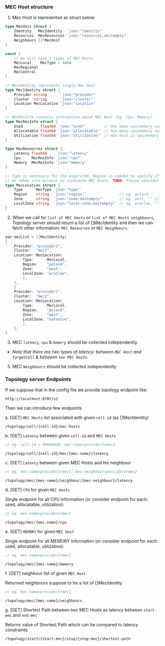 ### MEC Host structure

1. Mec Host is represented as struct below.

```go
type MecHost struct {
	Identity   MecIdentity  `json:"identity"`
	Resources  MecResources `json:"resources,omitempty"`
	Neighbours []*MecHost
}
```

```go
const (
	// We will have 3 types of MEC Hosts 
	MecLocal    MecType = iota
	MecRegional
	MecCentral
)

// MecIdentity represents single Mec Host
type MecIdentity struct {
	Provider string      `json:"provider"`
	Cluster  string      `json:"cluster"`
	Location MecLocation `json:"location"`
}

// MecResInfo contains information about MEC Host (eg. Cpu, Memory)
type MecResInfo struct {
	Used        float64 `json:"used"`        // How many cpu/memory used (value)
	Allocatable float64 `json:"allocatable"` // How many cpu/memory available (value)
	Utilization float64 `json:"utilization"` // How much is cpu/memory utilized (percentage)
}

type MecResources struct {
	Latency float64    `json:"latency"`
	Cpu     MecResInfo `json:"cpu"`
	Memory  MecResInfo `json:"memory"`
}

// Type is necessary for the algorithm. Region is needed to specify if specific MEC neighbours should
// be taken into account as candidate MEC Hosts. TODO: Please consider different names
type MecLocation struct {
	Type      MecType `json:"type"`
	Region    string  `json:"region"`               // eg. poland
	Zone      string  `json:"zone,omitempty"`       // eg. west, "" if type different from MecLocal and MecRegional
	LocalZone string  `json:"local-zone,omitempty"` // eg. wroclaw, "" if type different from MecLocal
}
```

2. When we call for `list of MEC Hosts` or `list of MEC Hosts neighbours`, Topology server should return a list of []MecIdentity
    and then we can fetch other information: `MEC Resources` or `MEC Neighbours`.

```go
var mecList = []MecIdentity{
{
    Provider: "provider1",
    Cluster:  "mec1",
    Location: MecLocation{
        Type:      MecLocal,
        Region:    "poland",
        Zone:      "west",
        LocalZone: "wroclaw",
        },
    },
    {
    Provider: "provider1",
    Cluster:  "mec2",
    Location: MecLocation{
        Type:      MecLocal,
        Region:    "poland",
        Zone:      "west",
        LocalZone: "katowice",
        },
    },
}
```
3. MEC `latency`, `cpu` & `memory` should be collected independently.
  - *Note that there are two types of latency: between `MEC Host` and `targetCell` & between `two MEC Hosts`.*


5. MEC `Neighbours` should be collected independently

### Topology server Endpoints

If we suppose that in the config file we provide topology endpoint like:

```http request
http://localhost:8787/v2
```

Then we can introduce few endpoints

a. [GET] `MEC Hosts` list associated with given `cell-id` (as []MecIdentity)

```http request
/topology/cell/{cell-id}/mec-hosts
```

b. [GET] `Latency` between given `cell-id` and `MEC Hosts`

```go
// eg. cell-id = 00000020; mec-name=provider1+mec1
```

```http request
/topology/cell/{cell-id}/mec/{mec-name}/latency
```

c. [GET] `Latency` between given MEC Hosts and his neighbour

```go
// eg. mec-name=provider1+mec1; mec-neighbour=provider1+mec2
```

```http request
/topology/mec/{mec-name}/neighbour/{mec-neighbour}/latency
```

d. [GET] `CPU` for given `MEC Hosts`

Single endpoint for all CPU information (or consider endpoint for each: used, allocatable, utilization):

```go
// eg. mec-name=provider1+mec1
```

```http request
/topology/mec/{mec-name}/cpu
```

e. [GET] `MEMORY` for given `MEC Host`

Single endpoint for all MEMORY information (or consider endpoint for each: used, allocatable, utilization):

```go
// eg. mec-name=provider1+mec1
```

```http request
/topology/mec/{mec-name}/memory
```

f. [GET] neighbour list of given `MEC Host`

Returned neighbours suppose to be a list of []MecIdentity

```go
// eg. mec-name=provider1+mec1
```

```http request
/topology/mec/{mec-name}/neighbours
```

g. [GET] Shortest Path between two MEC Hosts as latency between `start-mec` and `end-mec`

Returns value of Shortest Path which can be compared to latency constraints
```http request
/topology/start/{start-mec}/stop/{stop-mec}/shortest-path
```
